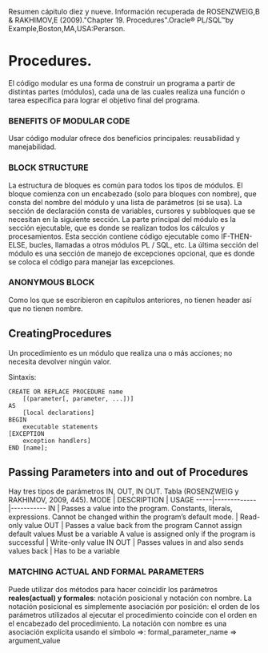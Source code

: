 Resumen cápitulo diez y nueve.
Información recuperada de ROSENZWEIG,B &  RAKHIMOV,E (2009)."Chapter 19. Procedures".Oracle® PL/SQL™by Example,Boston,MA,USA:Perarson. 

# Procedures.

El código modular es una forma de construir un programa a partir de distintas partes (módulos), cada una de las cuales realiza una función o tarea específica para lograr el objetivo final del programa.

### BENEFITS OF MODULAR CODE

Usar código modular ofrece dos beneficios principales: reusabilidad y manejabilidad.

### BLOCK STRUCTURE

La estructura de bloques es común para todos los tipos de módulos. El bloque comienza con un encabezado (solo para bloques con nombre), que consta del nombre del módulo y una lista de parámetros (si se usa).
La sección de declaración consta de variables, cursores y subbloques que se necesitan en la siguiente sección.
La parte principal del módulo es la sección ejecutable, que es donde se realizan todos los cálculos y procesamientos. Esta sección contiene código ejecutable como IF-THEN-ELSE, bucles, llamadas a otros módulos PL / SQL, etc.
La última sección del módulo es una sección de manejo de excepciones opcional, que es donde se coloca el código para manejar las excepciones.

### ANONYMOUS BLOCK

Como los que se escribieron en capítulos anteriores, no tienen header así que no tienen nombre.

## CreatingProcedures
Un procedimiento es un módulo que realiza una o más acciones; no necesita devolver ningún valor.

Sintaxis:
```
CREATE OR REPLACE PROCEDURE name
	[(parameter[, parameter, ...])]
AS
	[local declarations]
BEGIN
	executable statements
[EXCEPTION
	exception handlers]
END [name];
```

## Passing Parameters into and out of Procedures
Hay tres tipos de parámetros IN, OUT, IN OUT.
Tabla (ROSENZWEIG y RAKHIMOV, 2009, 445).
MODE | DESCRIPTION | USAGE
-----|-------------|-----------
IN |  Passes a value into the program. Constants, literals, expressions. Cannot be changed within the program’s default mode. | Read-only value
OUT | Passes a value back from the program
Cannot assign default values
Must be a variable
A value is assigned only if the program is successful | Write-only value
IN OUT |  Passes values in and also sends values back | Has to be a variable


### MATCHING ACTUAL AND FORMAL PARAMETERS

Puede utilizar dos métodos para hacer coincidir los parámetros **reales(actual) y formales**: notación posicional y notación con nombre. La notación posicional es simplemente asociación por posición: el orden de los parámetros utilizados al ejecutar el procedimiento coincide con el orden en el encabezado del procedimiento. La notación con nombre es una asociación explícita usando el símbolo =>:
formal_parameter_name => argument_value











